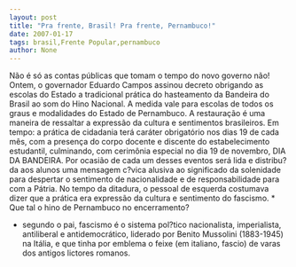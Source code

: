 ```yaml
---
layout: post
title: "Pra frente, Brasil! Pra frente, Pernambuco!"
date: 2007-01-17
tags: brasil,Frente Popular,pernambuco
author: None
---
```

Não é só as contas públicas que tomam o tempo do novo governo não!
Ontem, o governador Eduardo Campos assinou decreto obrigando as escolas do Estado a tradicional prática do hasteamento da Bandeira do Brasil ao som do Hino Nacional.
A medida vale para escolas de todos os graus e modalidades do Estado de Pernambuco.
A restauração é uma maneira de ressaltar a expressão da cultura e sentimentos brasileiros.
Em tempo: a prática de cidadania terá caráter obrigatório nos dias 19 de cada mês, com a presença do corpo docente e discente do estabelecimento estudantil, culminando, com cerimônia especial no dia 19 de novembro, DIA DA BANDEIRA.
Por ocasião de cada um desses eventos será lida e distribu?da aos alunos uma mensagem c?vica alusiva ao significado da solenidade para despertar o sentimento de nacionalidade e de responsabilidade para com a Pátria.
No tempo da ditadura, o pessoal de esquerda costumava dizer que a prática era expressão da cultura e sentimento do fascismo. *
Que tal o hino de Pernambuco no encerramento?
* segundo o pai, fascismo é o sistema pol?tico nacionalista, imperialista, antiliberal e antidemocrático, liderado por Benito Mussolini (1883-1945) na Itália, e que tinha por emblema o feixe (em italiano, fascio) de varas dos antigos lictores romanos.  
